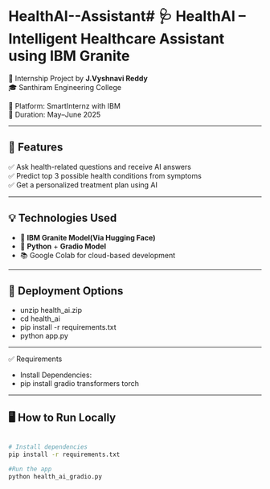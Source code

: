 # HealthAI--Assistant# 🩺 HealthAI – Intelligent Healthcare Assistant using IBM Granite

🚀 Internship Project by **J.Vyshnavi Reddy**  
🎓 Santhiram Engineering College 

🧠  Platform: SmartInternz with IBM  
📅 Duration: May–June 2025  

---


## 🧠 Features

✅ Ask health-related questions and receive AI answers  
✅ Predict top 3 possible health conditions from symptoms  
✅ Get a personalized treatment plan using AI  


---

## 💡 Technologies Used

- 💬 **IBM Granite Model(Via Hugging Face)**
- 🐍 **Python** + **Gradio Model**
- 📚 Google Colab for cloud-based development

---

## 🚀 Deployment Options

- unzip health_ai.zip
- cd health_ai
- pip install -r requirements.txt
- python app.py


---

✅ Requirements
 - Install Dependencies:
 - pip install gradio transformers torch

---



## 🖥️ How to Run Locally

```bash

# Install dependencies
pip install -r requirements.txt

#Run the app
python health_ai_gradio.py





